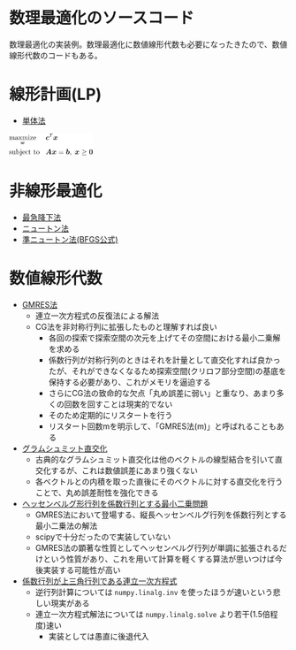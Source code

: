 # 数理最適化のソースコード
数理最適化の実装例。数理最適化に数値線形代数も必要になったきたので、数値線形代数のコードもある。

# 線形計画(LP)
- [単体法](simplex)
<img src="simplex/prob.png" width="30%">

# 非線形最適化
- [最急降下法](gds)
- [ニュートン法](newton)
- [準ニュートン法(BFGS公式)](bfgs)

# 数値線形代数
- [GMRES法](gmres)
    - 連立一次方程式の反復法による解法
    - CG法を非対称行列に拡張したものと理解すれば良い
        - 各回の探索で探索空間の次元を上げてその空間における最小二乗解を求める
        - 係数行列が対称行列のときはそれを計量として直交化すれば良かったが、それができなくなるため探索空間(クリロフ部分空間)の基底を保持する必要があり、これがメモリを逼迫する
        - さらにCG法の致命的な欠点「丸め誤差に弱い」と重なり、あまり多くの回数を回すことは現実的でない
        - そのため定期的にリスタートを行う
        - リスタート回数mを明示して、「GMRES法(m)」と呼ばれることもある
- [グラムシュミット直交化](gram_schmidt)
    - 古典的なグラムシュミット直交化は他のベクトルの線型結合を引いて直交化するが、これは数値誤差にあまり強くない
    - 各ベクトルとの内積を取った直後にそのベクトルに対する直交化を行うことで、丸め誤差耐性を強化できる
- [ヘッセンベルグ形行列を係数行列とする最小二乗問題](hessenberg_minimize_square)
    - GMRES法において登場する、縦長ヘッセンベルグ行列を係数行列とする最小二乗法の解法
    - scipyで十分だったので実装していない
    - GMRES法の顕著な性質としてヘッセンベルグ行列が単調に拡張されるだけという性質があり、これを用いて計算を軽くする算法が思いつけば今後実装する可能性が高い
- [係数行列が上三角行列である連立一次方程式](triangle_inverse)
    - 逆行列計算については `numpy.linalg.inv` を使ったほうが速いという悲しい現実がある
    - 連立一次方程式解法については `numpy.linalg.solve` より若干(1.5倍程度)速い
        - 実装としては愚直に後退代入

